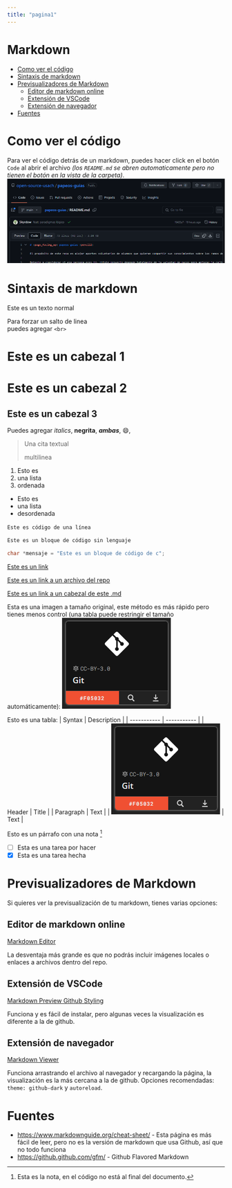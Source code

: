 ```yaml
---
title: "pagina1"
---
```


# Markdown

- [Como ver el código](#como-ver-el-código)
- [Sintaxis de markdown](#sintaxis-de-markdown)
- [Previsualizadores de Markdown](#previsualizadores-de-markdown)
  - [Editor de markdown online](#editor-de-markdown-online)
  - [Extensión de VSCode](#extensión-de-vscode)
  - [Extensión de navegador](#extensión-de-navegador)
- [Fuentes](#fuentes)


# Como ver el código
Para ver el código detrás de un markdown, puedes hacer click en el botón `Code` al abrir el archivo *(los `README.md` se abren automaticamente pero no tienen el botón en la vista de la carpeta)*.
![boton-code](./sources/boton_code.png)

# Sintaxis de markdown

Este es un texto normal

Para forzar un salto de linea <br> puedes agregar `<br>`

# Este es un cabezal 1
# Este es un cabezal 2
## Este es un cabezal 3

Puedes agregar *italics*, **negrita**, ***ambas***, :smile:, 

> Una cita textual
>
> multilinea

1. Esto es
2. una lista
3. ordenada
   
- Esto es
- una lista
- desordenada

`Este es código de una línea`

```
Este es un bloque de código sin lenguaje
```

```c
char *mensaje = "Este es un bloque de código de c";
```

[Este es un link](https://usach.cl)

[Este es un link a un archivo del repo](/carpeta/pagina2)

[Este es un link a un cabezal de este .md](#como-ver-el-código)


Esta es una imagen a tamaño original, este método es más rápido pero tienes menos control (una tabla puede restringir el tamaño automáticamente):
![imagen](./sources/ejemplo_icons.png)

Esto es una tabla:
| Syntax | Description |
| ----------- | ----------- |
| Header | Title |
| Paragraph | Text |
| ![imagen](./sources/ejemplo_icons.png) | Text |

Esto es un párrafo con una nota
[^1]

[^1]: Esta es la nota, en el código no está al final del documento.

- [ ] Esta es una tarea por hacer
- [x] Esta es una tarea hecha

# Previsualizadores de Markdown
Si quieres ver la previsualización de tu markdown, tienes varias opciones:

## Editor de markdown online
[Markdown Editor](https://jbt.github.io/markdown-editor/)

La desventaja más grande es que no podrás incluir imágenes locales o enlaces a archivos dentro del repo.

## Extensión de VSCode
[Markdown Preview Github Styling](https://marketplace.visualstudio.com/items?itemName=bierner.markdown-preview-github-styles)

Funciona y es fácil de instalar, pero algunas veces la visualización es diferente a la de github.

## Extensión de navegador
[Markdown Viewer](https://github.com/simov/markdown-viewer)

Funciona arrastrando el archivo al navegador y recargando la página, la visualización es la más cercana a la de github.
Opciones recomendadas: `theme: github-dark` y `autoreload`.

# Fuentes

- https://www.markdownguide.org/cheat-sheet/ - Esta página es más fácil de leer, pero no es la versión de markdown que usa Github, así que no todo funciona
- https://github.github.com/gfm/ - Github Flavored Markdown
